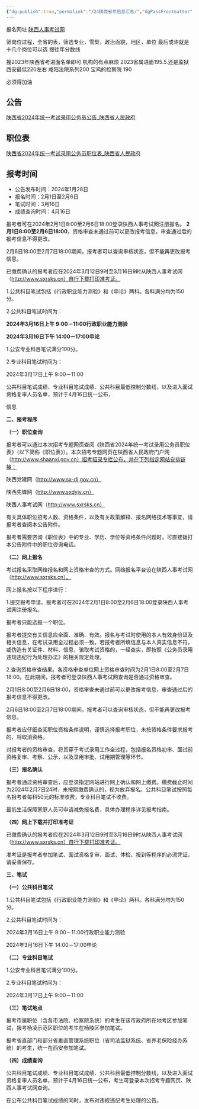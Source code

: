 ```yaml
---
{"dg-publish":true,"permalink":"/24陕西省考信息汇总/","dgPassFrontmatter":true,"noteIcon":""}
---
```


报名网址
[陕西人事考试网](http://www.sxrsks.cn/website/index.aspx)


筛岗位过程，全省的表，筛选专业，雪梨，政治面貌，地区，单位
最后或许就是十几个岗位可以选
搜往年分数线

搜2023年陕西省考进面名单即可
机构的有点麻烦
2023省属进面195.5.还是监狱
西安最低220左右
咸阳法院系列200
宝鸡的检察院 190

必须得加油


## 公告
[陕西省2024年统一考试录用公务员公告\_陕西省人民政府](http://www.shaanxi.gov.cn/xw/ztzl/zxzt/zkzl/2024/2022/202401/t20240130_2315756.html)

## 职位表
[陕西省2024年统一考试录用公务员职位表\_陕西省人民政府](http://www.shaanxi.gov.cn/xw/ztzl/zxzt/zkzl/2024/2022/202401/t20240130_2315755.html)


## 报考时间

- 公告发布时间：2024年1月28日
- 报名时间：2月1日至2月6日
- 笔试时间：3月16日
- 成绩查询时间：4月16日

报考者可在2024年2月1日8:00至2月6日18:00登录陕西人事考试网注册报名。
**2月1日8:00至2月6日18:00**，资格审查未通过前可以更改报考信息，审查通过后的报考信息不得更改。

2月6日18:00至2月7日18:00期间，报考者可以查询审核状态，但不能再更改报考信息。

已缴费确认的报考者应在2024年3月12日9时至3月16日9时从陕西人事考试网（http://www.sxrsks.cn）自行下载打印准考证。

1.公共科目笔试包括《行政职业能力测验》和《申论》两科。各科满分均为150分。

2.公共科目笔试时间为：

**2024年3月16日上午 9:00－11:00行政职业能力测验**

**2024年3月16日下午 14:00－17:00申论**


1.公安专业科目笔试满分100分。

2.专业科目笔试时间为：

2024年3月17日上午 9:00－11:00

公共科目笔试成绩、专业科目笔试成绩、公共科目最低控制分数线，以及进入面试资格复审人员名单，预计于4月16日统一公布，



信息


**二、报考程序**

**（一）职位查询**

报考者可以通过本次招考专题网页查阅《陕西省2024年统一考试录用公务员职位表》（以下简称《职位表》）。本次招考专题网页在陕西省人民政府门户网（http://www.shaanxi.gov.cn）招考招录专栏公布，并在下列指定网站安排链接：

陕西党建网（http://www.sx-dj.gov.cn）

陕西先锋网（http://www.sxdyjy.cn）

陕西人事考试网（http://www.sxrsks.cn）

有关具体职位招考人数、资格条件，以及有关政策解释、报名网络技术等事宜，请报考者查阅本公告附件。

报考者需要咨询《职位表》中的专业、学历、学位等资格条件问题时，可直接拨打本公告附件中的职位咨询电话。

**（二）网上报名**

考试报名采取网络报名和网上资格审查的方式。网络报名平台设在陕西人事考试网（http://www.sxrsks.cn）。

网上报名按以下程序进行：

1.提交报考申请。报考者可在2024年2月1日8:00至2月6日18:00登录陕西人事考试网注册报名。

报考者只能选报一个职位。

报考者提交有关信息应全面、准确、有效。报名与考试时使用的本人有效身份证及相关信息，在考试录用全过程必须一致。若报考者所填信息与本人真实信息不符，或伪造有关证件、材料、信息，骗取考试资格的，一经查实，即按照《公务员录用违规违纪行为处理办法》的相关规定处理。

2.查询资格审查结果。各资格审查单位网上资格审查时间为2月1日8:00至2月7日18:00。在此期间，报考者可登录陕西人事考试网查询是否通过资格审查。

2月1日8:00至2月6日18:00，资格审查未通过前可以更改报考信息，审查通过后的报考信息不得更改。

2月6日18:00至2月7日18:00期间，报考者可以查询审核状态，但不能再更改报考信息。

报考者应仔细查阅职位资格条件说明，谨慎选择报考职位，未按资格条件要求报考的，将取消资格。

对报考者的资格审查，将贯穿于考试录用工作全过程，包括报名资格初审、面试前资格复审、考察、公示，以及录用审批、试用期管理等环节。

**（三）报名确认**

报考者通过资格审查后，应登录指定网站进行网上确认和网上缴费。缴费截止时间为2024年2月7日24时，未按期缴费确认的，视为放弃报名。公共科目笔试按照每名报考者每科50元的标准收费，专业科目笔试不收费。

最低生活保障家庭人员可申请减免报名费，具体办理程序详见报考指南。

**（四）网上下载并打印准考证**

已缴费确认的报考者应在2024年3月12日9时至3月16日9时从陕西人事考试网（http://www.sxrsks.cn）自行下载打印准考证。

准考证是报考者参加笔试、面试资格复审、面试、体检、报到等程序的必须凭证，请妥善保存。

**三、笔试**

**（一）公共科目笔试**

1.公共科目笔试包括《行政职业能力测验》和《申论》两科。各科满分均为150分。

2.公共科目笔试时间为：

2024年3月16日上午 9:00－11:00行政职业能力测验

2024年3月16日下午 14:00－17:00申论

**（二）专业科目笔试**

1.公安专业科目笔试满分100分。

2.专业科目笔试时间为：

2024年3月17日上午 9:00－11:00

**（三）笔试地点**

报考市属职位（含各市法院、检察院系统）的考生在该市政府所在地考区参加笔试，报考杨凌示范区职位的考生在杨陵区参加笔试。

报考省直部门和部分省垂直管理系统职位（省司法监狱系统、省养老保险经办系统）的考生，统一在西安参加笔试。

**（四）成绩查询**

公共科目笔试成绩、专业科目笔试成绩、公共科目最低控制分数线，以及进入面试资格复审人员名单，预计于4月16日统一公布，考生可登录本次招考专题网页、陕西人事考试网查询。

在公布公共科目笔试成绩的同时，发布对违规违纪考生处理的公告。